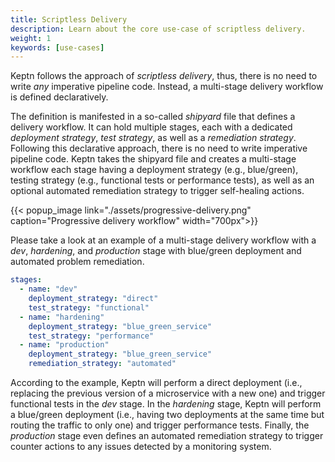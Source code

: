 ```yaml
---
title: Scriptless Delivery
description: Learn about the core use-case of scriptless delivery.
weight: 1
keywords: [use-cases]
---
```


Keptn follows the approach of *scriptless delivery*, thus, there is no need to write *any* imperative pipeline code. Instead, a multi-stage delivery workflow is defined declaratively. 

The definition is manifested in a so-called *shipyard* file that defines a delivery workflow. It can hold multiple stages, each with a dedicated *deployment strategy*, *test strategy*, as well as a *remediation strategy*. Following this declarative approach, there is no need to write imperative pipeline code. Keptn takes the shipyard file and creates a multi-stage workflow each stage having a deployment strategy (e.g., blue/green), testing strategy (e.g., functional tests or performance tests), as well as an optional automated remediation strategy to trigger self-healing actions.

  {{< popup_image
  link="./assets/progressive-delivery.png"
  caption="Progressive delivery workflow"
  width="700px">}}

Please take a look at an example of a multi-stage delivery workflow with a *dev*, *hardening*, and *production* stage with blue/green deployment and automated problem remediation.

```yaml
stages:
  - name: "dev"
    deployment_strategy: "direct"
    test_strategy: "functional"
  - name: "hardening"
    deployment_strategy: "blue_green_service"
    test_strategy: "performance"
  - name: "production"
    deployment_strategy: "blue_green_service"
    remediation_strategy: "automated"
```

According to the example, Keptn will perform a direct deployment (i.e., replacing the previous version of a microservice with a new one) and trigger functional tests in the *dev* stage. In the *hardening* stage, Keptn will perform a blue/green deployment (i.e., having two deployments at the same time but routing the traffic to only one) and trigger performance tests. Finally, the *production* stage even defines an automated remediation strategy to trigger counter actions to any issues detected by a monitoring system.
